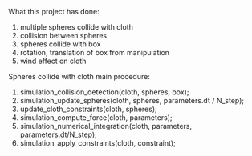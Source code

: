 What this project has done:
1. multiple spheres collide with cloth
2. collision between spheres
3. spheres collide with box
4. rotation, translation of box from manipulation
5. wind effect on cloth



Spheres collide with cloth main procedure:

1. simulation_collision_detection(cloth, spheres, box);
2. simulation_update_spheres(cloth, spheres, parameters.dt / N_step);
3. update_cloth_constraints(cloth, spheres);
4. simulation_compute_force(cloth, parameters);
5. simulation_numerical_integration(cloth, parameters, parameters.dt/N_step);
6. simulation_apply_constraints(cloth, constraint);